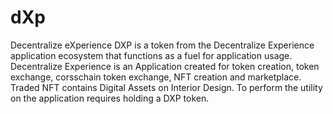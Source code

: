 # dXp
Decentralize eXperience
DXP is a token from the Decentralize Experience application ecosystem that functions as a fuel for application usage. Decentralize Experience is an Application created for token creation, token exchange, corsschain token exchange, NFT creation and marketplace. Traded NFT contains Digital Assets on Interior Design. To perform the utility on the application requires holding a DXP token.
